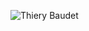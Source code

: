![Thiery Baudet](https://media.nu.nl/m/l09xzq4aid6o_wd640.jpg/baudet-trekt-zich-terug-als-lijsttrekker-forum-voor-democratie.jpg)
